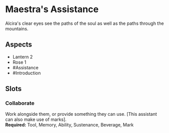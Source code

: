 # Maestra's Assistance
Alcira's clear eyes see the paths of the soul as well as the paths through the mountains.
## Aspects
- Lantern 2
- Rose 1
- #Assistance
-  #Introduction 
## Slots
### Collaborate
Work alongside them, or provide something they can use. \[This  assistant can also make use of marks].<br>**Required:** Tool, Memory, Ability, Sustenance, Beverage, Mark
